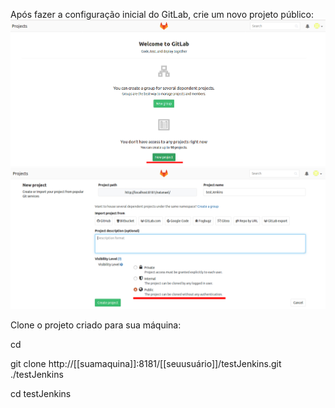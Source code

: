 Após fazer a configuração inicial do GitLab, crie um novo projeto público:
![New Project](./res/000.png  "New Project")
![New Project](./res/001.png  "New Project")


Clone o projeto criado para sua máquina:

cd

git clone http://[[suamaquina]]:8181/[[seuusuário]]/testJenkins.git ./testJenkins

cd testJenkins

